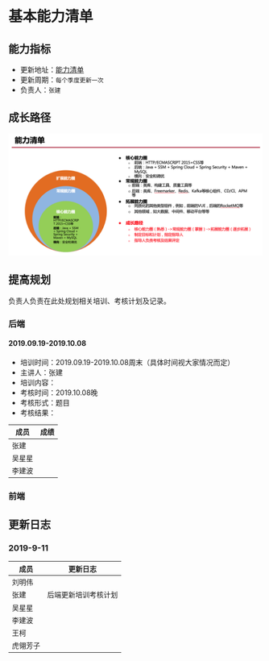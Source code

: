 # 基本能力清单

## 能力指标
- 更新地址：[能力清单](https://docs.qq.com/sheet/DYlRzdW5YeHl4ckdv?c=E131E0B0)
- 更新周期：`每个季度更新一次`
- 负责人：`张建`

## 成长路径
![成长路径](./img/ability.png)

## 提高规划
负责人负责在此处规划相关培训、考核计划及记录。
### 后端

#### 2019.09.19-2019.10.08
- 培训时间：2019.09.19-2019.10.08周末（具体时间视大家情况而定）
- 主讲人：张建
- 培训内容：
- 考核时间：2019.10.08晚
- 考核形式：题目
- 考核结果：

成员|成绩
---|---
张建|
吴星星|
李建波|

### 前端

## 更新日志
### 2019-9-11
成员|更新日志
---|---
刘明伟|
张建|后端更新培训考核计划
吴星星|
李建波|
王柯|
虎翎芳子|